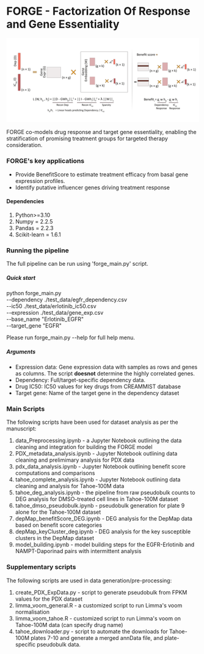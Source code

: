 
# FORGE - Factorization Of Response and Gene Essentiality

![Model Architecture](FORGE.png)

FORGE co-models drug response and target gene essentiality, enabling the stratification 
of promising treatment groups for targeted therapy consideration. 

### FORGE's key applications
- Provide BenefitScore to estimate treatment efficacy from basal gene expression profiles.
- Identify putative influencer genes driving treatment response

#### Dependencies
1. Python>=3.10
2. Numpy = 2.2.5
3. Pandas = 2.2.3
4. Scikit-learn = 1.6.1

### Running the pipeline

The full pipeline can be run using 'forge_main.py' script. 

##### Quick start
python forge_main.py \
    --dependency ./test_data/egfr_dependency.csv \
    --ic50 ./test_data/erlotinib_ic50.csv \
    --expression ./test_data/gene_exp.csv \
    --base_name "Erlotinib_EGFR" \
    --target_gene "EGFR"
    
Please run forge_main.py --help for full help menu.

##### Arguments
  - Expression data: Gene expression data with samples as rows and genes as columns. The script **doesnot** determine the highly correlated genes.
  - Dependency: Full/target-specific dependency data.
  - Drug IC50: IC50 values for key drugs from CREAMMIST database
  - Target gene: Name of the target gene in the dependency dataset

### Main Scripts

The following scripts have been used for dataset analysis as per the manuscript:

1. data_Preprocessing.ipynb - a Jupyter Notebook outlining the data cleaning and integration for
   building the FORGE model
2. PDX_metadata_analysis.ipynb - Jupyter Notebook outlining data cleaning and prelimimary analysis for PDX data
3. pdx_data_analysis.ipynb - Jupyter Notebook outlining benefit score computations and comparisons
4. tahoe_complete_analysis.ipynb - Jupyter Notebook outlining data cleaning and analysis for Tahoe-100M data
5. tahoe_deg_analysis.ipynb - the pipeline from raw pseudobulk counts to DEG analysis for DMSO-treated cell lines
   in Tahoe-100M dataset
6. tahoe_dmso_pseudobulk.ipynb - pseudobulk generation for plate 9 alone for the Tahoe-100M dataset
7. depMap_benefitScore_DEG.ipynb - DEG analysis for the DepMap data based on benefit score categories
8. depMap_keyCluster_deg.ipynb - DEG analysis for the key susceptible clusters in the DepMap dataset
9. model_building.ipynb - model building steps for the EGFR-Erlotinib and NAMPT-Daporinad pairs with intermittent analysis


### Supplementary scripts

The following scripts are used in data generation/pre-processing:

1. create_PDX_ExpData.py - script to generate pseudobulk from FPKM values for the PDX dataset
2. limma_voom_general.R - a customized script to run Limma's voom normalisation
3. limma_voom_tahoe.R - customized script to run Limma's voom on Tahoe-100M data (can specify drug name)
4. tahoe_downloader.py - script to automate the downloads for Tahoe-100M plates 7-10 and generate a merged annData file, and plate-specific pseudobulk data.



